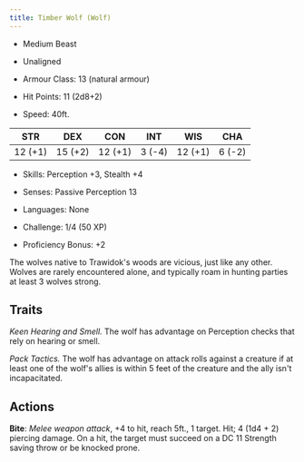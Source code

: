 ```yaml
---
title: Timber Wolf (Wolf)
---
```


- Medium Beast
- Unaligned

- Armour Class: 13 (natural armour)
- Hit Points: 11 (2d8+2)
- Speed: 40ft.

|   STR   |   DEX   |   CON   |   INT   |   WIS   |   CHA   |
|:-------:|:-------:|:-------:|:-------:|:-------:|:-------:|
| 12 (+1) | 15 (+2) | 12 (+1) |  3 (-4) | 12 (+1) |  6 (-2) |

- Skills: Perception +3, Stealth +4
- Senses: Passive Perception 13
- Languages: None

- Challenge: 1/4 (50 XP)
- Proficiency Bonus: +2

The wolves native to Trawidok's woods are vicious, just like any other.
Wolves are rarely encountered alone, and typically roam in hunting parties at least 3 wolves strong.

## Traits

*Keen Hearing and Smell.* The wolf has advantage on Perception checks that rely on hearing or smell.

*Pack Tactics.* The wolf has advantage on attack rolls against a creature if at least one of the wolf's allies is within 5 feet of the creature and the ally isn't incapacitated.

## Actions

**Bite**: *Melee weapon attack*, +4 to hit, reach 5ft., 1 target. Hit; 4 (1d4 + 2) piercing damage. On a hit, the target must succeed on a DC 11 Strength saving throw or be knocked prone.
